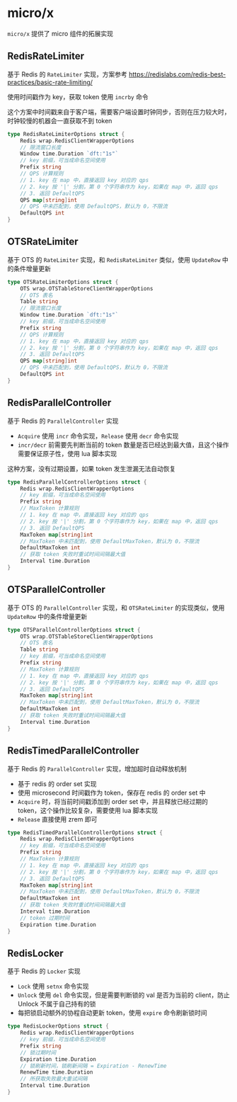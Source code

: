 # micro/x

`micro/x` 提供了 micro 组件的拓展实现

## RedisRateLimiter

基于 Redis 的 `RateLimiter` 实现，方案参考 <https://redislabs.com/redis-best-practices/basic-rate-limiting/>

使用时间戳作为 key，获取 token 使用 `incrby` 命令

这个方案中时间戳来自于客户端，需要客户端设置时钟同步，否则在压力较大时，时钟较慢的机器会一直获取不到 token

```go
type RedisRateLimiterOptions struct {
	Redis wrap.RedisClientWrapperOptions
	// 限流窗口长度
	Window time.Duration `dft:"1s"`
	// key 前缀，可当成命名空间使用
	Prefix string
	// QPS 计算规则
	// 1. key 在 map 中，直接返回 key 对应的 qps
	// 2. key 按 '|' 分割，第 0 个字符串作为 key，如果在 map 中，返回 qps
	// 3. 返回 DefaultQPS
	QPS map[string]int
	// QPS 中未匹配到，使用 DefaultQPS，默认为 0，不限流
	DefaultQPS int
}
```

## OTSRateLimiter

基于 OTS 的 `RateLimiter` 实现，和 `RedisRateLimiter` 类似，使用 `UpdateRow` 中的条件增量更新

```go
type OTSRateLimiterOptions struct {
	OTS wrap.OTSTableStoreClientWrapperOptions
	// OTS 表名
	Table string
	// 限流窗口长度
	Window time.Duration `dft:"1s"`
	// key 前缀，可当成命名空间使用
	Prefix string
	// QPS 计算规则
	// 1. key 在 map 中，直接返回 key 对应的 qps
	// 2. key 按 '|' 分割，第 0 个字符串作为 key，如果在 map 中，返回 qps
	// 3. 返回 DefaultQPS
	QPS map[string]int
	// QPS 中未匹配到，使用 DefaultQPS，默认为 0，不限流
	DefaultQPS int
}
```

## RedisParallelController

基于 Redis 的 `ParallelController` 实现

- `Acquire` 使用 `incr` 命令实现，`Release` 使用 `decr` 命令实现
- `incr/decr` 前需要先判断当前的 token 数量是否已经达到最大值，且这个操作需要保证原子性，使用 lua 脚本实现

这种方案，没有过期设置，如果 token 发生泄漏无法自动恢复

```go
type RedisParallelControllerOptions struct {
	Redis wrap.RedisClientWrapperOptions
	// key 前缀，可当成命名空间使用
	Prefix string
	// MaxToken 计算规则
	// 1. key 在 map 中，直接返回 key 对应的 qps
	// 2. key 按 '|' 分割，第 0 个字符串作为 key，如果在 map 中，返回 qps
	// 3. 返回 DefaultQPS
	MaxToken map[string]int
	// MaxToken 中未匹配到，使用 DefaultMaxToken，默认为 0，不限流
	DefaultMaxToken int
	// 获取 token 失败时重试时间间隔最大值
	Interval time.Duration
}
```

## OTSParallelController

基于 OTS 的 `ParallelController` 实现，和 `OTSRateLimiter` 的实现类似，使用 `UpdateRow` 中的条件增量更新

```go
type OTSParallelControllerOptions struct {
	OTS wrap.OTSTableStoreClientWrapperOptions
	// OTS 表名
	Table string
	// key 前缀，可当成命名空间使用
	Prefix string
	// MaxToken 计算规则
	// 1. key 在 map 中，直接返回 key 对应的 qps
	// 2. key 按 '|' 分割，第 0 个字符串作为 key，如果在 map 中，返回 qps
	// 3. 返回 DefaultQPS
	MaxToken map[string]int
	// MaxToken 中未匹配到，使用 DefaultMaxToken，默认为 0，不限流
	DefaultMaxToken int
	// 获取 token 失败时重试时间间隔最大值
	Interval time.Duration
}
```

## RedisTimedParallelController

基于 Redis 的 `ParallelController` 实现，增加超时自动释放机制

- 基于 redis 的 order set 实现
- 使用 microsecond 时间戳作为 token，保存在 redis 的 order set 中
- `Acquire` 时，将当前时间戳添加到 order set 中，并且释放已经过期的 token，这个操作比较复杂，需要使用 lua 脚本实现
- `Release` 直接使用 zrem 即可

```go
type RedisTimedParallelControllerOptions struct {
	Redis wrap.RedisClientWrapperOptions
	// key 前缀，可当成命名空间使用
	Prefix string
	// MaxToken 计算规则
	// 1. key 在 map 中，直接返回 key 对应的 qps
	// 2. key 按 '|' 分割，第 0 个字符串作为 key，如果在 map 中，返回 qps
	// 3. 返回 DefaultQPS
	MaxToken map[string]int
	// MaxToken 中未匹配到，使用 DefaultMaxToken，默认为 0，不限流
	DefaultMaxToken int
	// 获取 token 失败时重试时间间隔最大值
	Interval time.Duration
	// token 过期时间
	Expiration time.Duration
}
```

## RedisLocker

基于 Redis 的 `Locker` 实现

- `Lock` 使用 `setnx` 命令实现
- `Unlock` 使用 `del` 命令实现，但是需要判断锁的 val 是否为当前的 client，防止 Unlock 不属于自己持有的锁
- 每把锁启动额外的协程自动更新 token，使用 `expire` 命令刷新锁时间

```go
type RedisLockerOptions struct {
	Redis wrap.RedisClientWrapperOptions
	// key 前缀，可当成命名空间使用
	Prefix string
	// 锁过期时间
	Expiration time.Duration
	// 锁刷新时间，锁刷新间隔 = Expiration - RenewTime
	RenewTime time.Duration
	// 所获取失败最大重试间隔
	Interval time.Duration
}
```